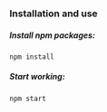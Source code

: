 ### Installation and use

##### _Install npm packages:_

```
npm install
```

##### _Start working:_

```
npm start
```
